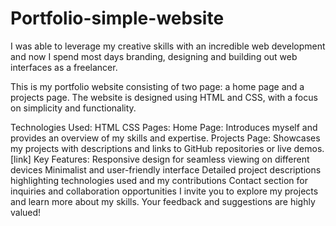 # Portfolio-simple-website
 I was able to leverage my creative skills with an incredible web development and now I spend most days branding, designing and building out web interfaces as a freelancer.

This is my portfolio website consisting of two page: a home page and a projects page. The website is designed using HTML and CSS, with a focus on simplicity and functionality.

Technologies Used:
HTML
CSS
Pages:
Home Page: Introduces myself and provides an overview of my skills and expertise.
Projects Page: Showcases my projects with descriptions and links to GitHub repositories or live demos.
[link]
Key Features:
Responsive design for seamless viewing on different devices
Minimalist and user-friendly interface
Detailed project descriptions highlighting technologies used and my contributions
Contact section for inquiries and collaboration opportunities
I invite you to explore my projects and learn more about my skills. Your feedback and suggestions are highly valued!
